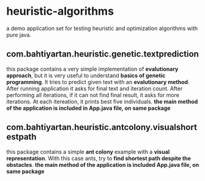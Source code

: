 # heuristic-algorithms
a demo application set for testing heuristic and optimization algorithms with pure java.

## com.bahtiyartan.heuristic.genetic.textprediction

this package contains a very simple implementation of **evalutionary approach**, but it is very useful to understand **basics of genetic programming**. It tries to predict given text with an **evalutionary method**. After running application it asks for final text and iteration count. After performing all iterations, if it can not find final result, it asks for more iterations. At each itereation, it prints best five individuals. **the main method of the application is included in App.java file, on same package**
   
   
## com.bahtiyartan.heuristic.antcolony.visualshortestpath

this package contains a simple **ant colony** example with a **visual representation**. With this case ants, try to **find shortest path despite the obstacles**. **the main method of the application is included App.java file, on same package**
    
    
    
